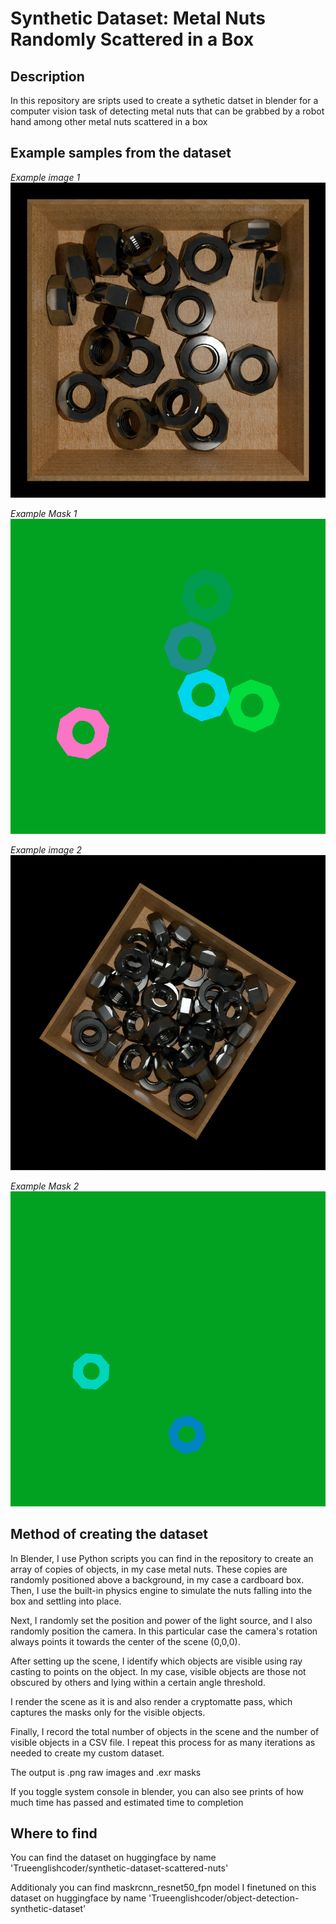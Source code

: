 # Synthetic Dataset: Metal Nuts Randomly Scattered in a Box

## Description
In this repository are sripts used to create a sythetic datset in blender for a computer vision task of detecting metal nuts that can be grabbed by a robot hand among other metal nuts scattered in a box

## Example samples from the dataset
*Example image 1*
![Example Image 1](example_image_0550.png)

*Example Mask 1*
![Example Mask 1](example_mask_0550.png)

*Example image 2*
![Example Image 2](example_image_0100.png)

*Example Mask 2*
![Example Mask 2](example_mask_0100.png)

## Method of creating the dataset


In Blender, I use Python scripts you can find in the repository to create an array of copies of objects, in my case metal nuts. These copies are randomly positioned above a background, in my case a cardboard box. Then, I use the built-in physics engine to simulate the nuts falling into the box and settling into place.

Next, I randomly set the position and power of the light source, and I also randomly position the camera. In this particular case the camera's rotation always points it towards the center of the scene (0,0,0).

After setting up the scene, I identify which objects are visible using ray casting to points on the object. In my case, visible objects are those not obscured by others and lying within a certain angle threshold.

I render the scene as it is and also render a cryptomatte pass, which captures the masks only for the visible objects.

Finally, I record the total number of objects in the scene and the number of visible objects in a CSV file. I repeat this process for as many iterations as needed to create my custom dataset.

The output is .png raw images and .exr masks

If you toggle system console in blender, you can also see prints of how much time has passed and estimated time to completion

## Where to find

You can find the dataset on huggingface by name 'Trueenglishcoder/synthetic-dataset-scattered-nuts'

Additionaly you can find maskrcnn_resnet50_fpn model I finetuned on this dataset on huggingface by name 'Trueenglishcoder/object-detection-synthetic-dataset'
